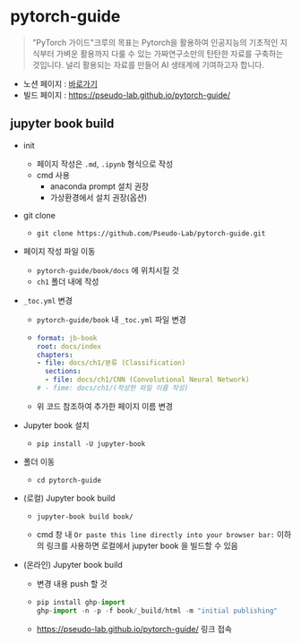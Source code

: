 # pytorch-guide

> "PyTorch 가이드"크루의 목표는 Pytorch을 활용하여 인공지능의 기초적인 지식부터 가벼운 활용까지 다룰 수 있는 가짜연구소만의 탄탄한 자료를 구축하는 것입니다. 널리 활용되는 자료를 만들어 AI 생태계에 기여하고자 합니다.

- 노션 페이지 : [바로가기](https://www.notion.so/chanrankim/PyTorch-f56ab03f6ac1488bb108514d3eed9ab8)
- 빌드 페이지 : https://pseudo-lab.github.io/pytorch-guide/

## jupyter book build

- init
  - 페이지 작성은 `.md`, `.ipynb` 형식으로 작성
  - cmd 사용
    - anaconda prompt 설치 권장
    - 가상환경에서 설치 권장(옵션)

- git clone 

  - ```
    git clone https://github.com/Pseudo-Lab/pytorch-guide.git
    ```

- 페이지 작성 파일 이동

  - `pytorch-guide/book/docs` 에 위치시킬 것
  - `ch1` 폴더 내에 작성

- `_toc.yml` 변경

  - `pytorch-guide/book` 내 `_toc.yml` 파일 변경

  - ```yaml
    format: jb-book
    root: docs/index
    chapters:
    - file: docs/ch1/분류 (Classification)
      sections:
      - file: docs/ch1/CNN (Convolutional Neural Network)
    # - fime: docs/ch1/(작성한 파일 이름 작성)
    ```

  - 위 코드 참조하여 추가한 페이지 이름 변경

- Jupyter book 설치

  - ```
    pip install -U jupyter-book
    ```

- 폴더 이동

  - ```
    cd pytorch-guide
    ```

- (로컬) Jupyter book build

  - ```
    jupyter-book build book/
    ```

  - cmd 창 내 `Or paste this line directly into your browser bar:` 이하의 링크를 사용하면 로컬에서 jupyter book 을 빌드할 수 있음

- (온라인) Jupyter book build

  - 변경 내용 push 할 것

  - ```python
    pip install ghp-import
    ghp-import -n -p -f book/_build/html -m "initial publishing"
    ```

  - https://pseudo-lab.github.io/pytorch-guide/ 링크 접속

